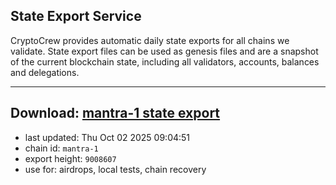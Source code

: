 ## State Export Service
CryptoCrew provides automatic daily state exports for all chains we validate. State export files can be used as genesis files and are a snapshot of the current blockchain state, including all validators, accounts, balances and delegations.

---
**Download: [mantra-1 state export](https://dl-eu2.ccvalidators.com/SERVICE/mantrachain/mantra-1_export_9008607.json)**
---

- last updated: Thu Oct 02 2025 09:04:51
- chain id: `mantra-1`
- export height: `9008607`
- use for: airdrops, local tests, chain recovery
